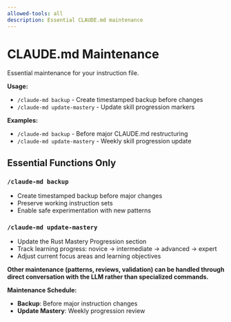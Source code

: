 ```yaml
---
allowed-tools: all
description: Essential CLAUDE.md maintenance
---
```


# CLAUDE.md Maintenance

Essential maintenance for your instruction file.

**Usage:**
- `/claude-md backup` - Create timestamped backup before changes
- `/claude-md update-mastery` - Update skill progression markers

**Examples:**
- `/claude-md backup` - Before major CLAUDE.md restructuring
- `/claude-md update-mastery` - Weekly skill progression update

## Essential Functions Only

### **`/claude-md backup`**
- Create timestamped backup before major changes
- Preserve working instruction sets
- Enable safe experimentation with new patterns

### **`/claude-md update-mastery`** 
- Update the Rust Mastery Progression section
- Track learning progress: novice → intermediate → advanced → expert
- Adjust current focus areas and learning objectives

**Other maintenance (patterns, reviews, validation) can be handled through direct conversation with the LLM rather than specialized commands.**

**Maintenance Schedule:**
- **Backup**: Before major instruction changes
- **Update Mastery**: Weekly progression review